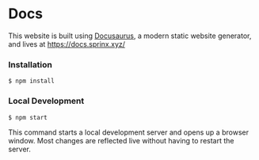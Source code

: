 # Docs

This website is built using [Docusaurus](https://docusaurus.io/), a modern static website generator, and lives at https://docs.sprinx.xyz/

### Installation

```
$ npm install
```

### Local Development

```
$ npm start
```

This command starts a local development server and opens up a browser window. Most changes are reflected live without having to restart the server.
